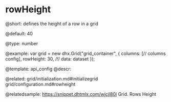 rowHeight
=============

@short: 
defines the height of a row in a grid


@default:
40


@type: number

@example: 
var grid = new dhx.Grid("grid_container", {
	columns: [// columns config],
	rowHeight: 30, /*!*/
	data: dataset
});


@template:	api_config
@descr: 

@related: grid/initialization.md#initializegrid
grid/configuration.md#rowheight

@relatedsample: https://snippet.dhtmlx.com/wjcjl80i	Grid. Rows Height

